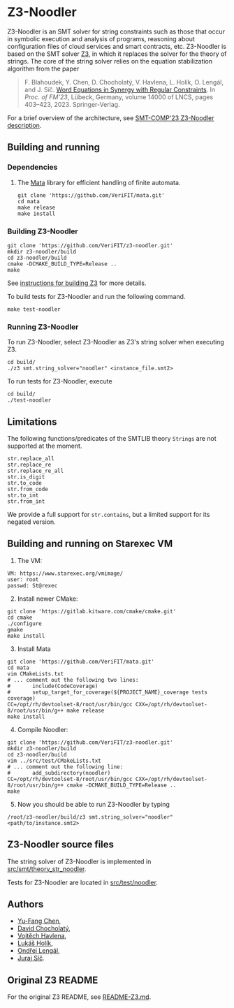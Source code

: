 # Z3-Noodler

Z3-Noodler is an SMT solver for string constraints such as those that occur in symbolic execution and analysis of programs, 
reasoning about configuration files of cloud services and smart contracts, etc.
Z3-Noodler is based on the SMT solver [Z3](https://github.com/Z3Prover/z3), in which it replaces the solver for the theory of strings. 
The core of the string solver relies on the equation stabilization algorithm from the paper

> F. Blahoudek, Y. Chen, D. Chocholatý, V. Havlena, L. Holík, O. Lengál, and J. Síč. [Word Equations in Synergy with Regular Constraints](https://link.springer.com/chapter/10.1007/978-3-031-27481-7_23).  In *Proc. of FM’23*, Lübeck, Germany, volume 14000 of LNCS, pages 403–423, 2023. Springer-Verlag.

For a brief overview of the architecture, see [SMT-COMP'23 Z3-Noodler description](doc/noodler/z3-noodler_systems-description.pdf).

[//]: # (TODO: Write the following paragraphs. ## Differences from Z3)

## Building and running

### Dependencies

1) The [Mata](https://github.com/VeriFIT/mata/) library for efficient handling of finite automata.
    ```shell
    git clone 'https://github.com/VeriFIT/mata.git'
    cd mata
    make release
    make install
    ```

### Building Z3-Noodler

```shell
git clone 'https://github.com/VeriFIT/z3-noodler.git'
mkdir z3-noodler/build
cd z3-noodler/build
cmake -DCMAKE_BUILD_TYPE=Release ..
make
```
See [instructions for building Z3][cmake] for more details.

[visual_studio]: README-Z3.md#building-z3-on-windows-using-visual-studio-command-prompt
[make]: README-Z3.md#building-z3-using-make-and-gccclang
[cmake]: README-Z3.md#building-z3-using-cmake

To build tests for Z3-Noodler and run the following 
command.
```shell
make test-noodler
```

### Running Z3-Noodler
To run Z3-Noodler, select Z3-Noodler as Z3's string solver when executing Z3.
```shell
cd build/
./z3 smt.string_solver="noodler" <instance_file.smt2> 
```

To run tests for Z3-Noodler, execute
```shell
cd build/
./test-noodler
```

## Limitations
The following functions/predicates of the SMTLIB theory `Strings` are not supported at the moment.
```
str.replace_all
str.replace_re
str.replace_re_all
str.is_digit
str.to_code
str.from_code
str.to_int
str.from_int
```

We provide a full support for `str.contains`, but a limited support for its negated version.

## Building and running on Starexec VM

1. The VM:
```
VM: https://www.starexec.org/vmimage/
user: root
passwd: St@rexec
```
2. Install newer CMake:
```shell
git clone 'https://gitlab.kitware.com/cmake/cmake.git'
cd cmake
./configure
gmake
make install
```
3. Install Mata
```shell
git clone 'https://github.com/VeriFIT/mata.git'
cd mata
vim CMakeLists.txt
# ... comment out the following two lines:
#       include(CodeCoverage)
#       setup_target_for_coverage(${PROJECT_NAME}_coverage tests coverage)
CC=/opt/rh/devtoolset-8/root/usr/bin/gcc CXX=/opt/rh/devtoolset-8/root/usr/bin/g++ make release
make install
```
4. Compile Noodler:

```shell
git clone 'https://github.com/VeriFIT/z3-noodler.git'
mkdir z3-noodler/build
cd z3-noodler/build
vim ../src/test/CMakeLists.txt
# ... comment out the following line:
#       add_subdirectory(noodler)
CC=/opt/rh/devtoolset-8/root/usr/bin/gcc CXX=/opt/rh/devtoolset-8/root/usr/bin/g++ cmake -DCMAKE_BUILD_TYPE=Release ..
make
```

5. Now you should be able to run Z3-Noodler by typing
```shell
/root/z3-noodler/build/z3 smt.string_solver="noodler" <path/to/instance.smt2>
```

## Z3-Noodler source files

The string solver of Z3-Noodler is implemented in [src/smt/theory_str_noodler](src/smt/theory_str_noodler).

Tests for Z3-Noodler are located in [src/test/noodler](src/test/noodler).

## Authors
- [Yu-Fang Chen](mailto:yfc@iis.sinica.edu.tw?subject=[GitHub]%20Z3-Noodler),
- [David Chocholatý](mailto:xchoch08@stud.fit.vutbr.cz?subject=[GitHub]%20Z3-Noodler),
- [Vojtěch Havlena](mailto:ihavlena@fit.vut.cz?subject=[GitHub]%20Z3-Noodler),
- [Lukáš Holík](mailto:holik@fit.vut.cz?subject=[GitHub]%20Z3-Noodler),
- [Ondřej Lengál](mailto:lengal@fit.vut.cz?subject=[GitHub]%20Z3-Noodler),
- [Juraj Síč](mailto:sicjuraj@fit.vut.cz?subject=[GitHub]%20Z3-Noodler).

## Original Z3 README

For the original Z3 README, see [README-Z3.md](README-Z3.md).
